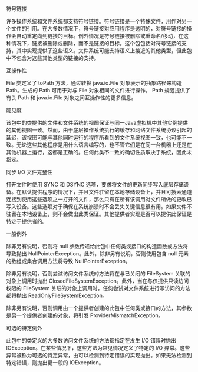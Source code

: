 符号链接 

许多操作系统和文件系统都支持符号链接。符号链接是一个特殊文件，用作对另一个文件的引用。在大多数情况下，符号链接对应用程序是透明的，对符号链接的操作会自动重定向到链接的目标。例外情况是符号链接被删除或重命名/移动，在这种情况下，链接被删除或删除，而不是链接的目标。这个包包括对符号链接的支持，其中实现提供了这些语义。文件系统可能支持语义上接近的其他类型，但此包中不包含对这些其他类型的链接的支持。 



互操作性

File 类定义了 toPath 方法，通过转换 java.io.File 对象表示的抽象路径来构造 Path。生成的 Path 可用于对与 File 对象相同的文件进行操作。 Path 规范提供了有关 Path 和 java.io.File 对象之间互操作性的更多信息。 



能见度

该包中的类提供的文件和文件系统的视图保证与同一Java虚拟机中其他实例提供的其他视图一致。然而，由于底层操作系统执行的缓存和网络文件系统协议引起的延迟，该视图可能与其他同时运行的程序所看到的文件系统视图一致，也可能不一致。无论这些其他程序是用什么语言编写的，也不管它们是在同一台机器上还是在其他机器上运行，这都是正确的。任何此类不一致的确切性质取决于系统，因此未指定。



同步 I/O 文件完整性

打开文件时使用 SYNC 和 DSYNC 选项，要求将文件的更新同步写入底层存储设备。在默认提供程序的情况下，并且文件驻留在本地存储设备上，并且可搜索通道连接到使用这些选项之一打开的文件，那么只有在所有该调用对文件所做的更改已写入设备。这些选项对于确保在系统崩溃时不会丢失关键信息很有用。如果文件不驻留在本地设备上，则不会做出此类保证。其他提供者实现是否可以提供此保证是特定于提供者的。



一般例外 

除非另有说明，否则将 null 参数传递给此包中任何类或接口的构造函数或方法将导致抛出 NullPointerException。此外，除非另有说明，否则使用包含 null 元素的数组或集合调用方法将导致 NullPointerException。 

除非另有说明，否则尝试访问文件系统的方法将在与已关闭的 FileSystem 关联的对象上调用时抛出 ClosedFileSystemException。此外，当在与仅提供只读访问权限的 FileSystem 关联的对象上调用时，任何尝试对文件系统进行写访问的方法都将抛出 ReadOnlyFileSystemException。

除非另有说明，否则调用由一个提供者创建的此包中任何类或接口的方法，其参数是另一个提供者创建的对象，将引发 ProviderMismatchException。

可选的特定例外

此包中的类定义的大多数访问文件系统的方法都指定在发生 I/O 错误时抛出 IOException。在某些情况下，这些方法为常见情况定义了特定的 I/O 异常。这些异常被称为可选的特定异常，由可以检测到特定错误的实现抛出。如果无法检测到特定错误，则抛出更一般的 IOException。 
